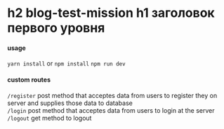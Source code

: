 h2 blog-test-mission
h1 заголовок первого уровня
=====================

#### usage

  `yarn install` or `npm install`
  `npm run dev`
  
#### custom routes

  `/register` post method that acceptes data from users to register they on server and supplies those data to database                     
  `/login`  post method that acceptes data from users to login at the server                                                               
  `/logout`  get method to logout


  
